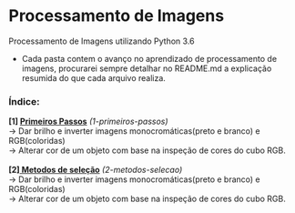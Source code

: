 # Processamento de Imagens

Processamento de Imagens utilizando Python 3.6

* Cada pasta contem o avanço no aprendizado de processamento de imagens, procurarei sempre detalhar no README.md a explicação resumida do que cada arquivo realiza.

<h3>Índice:</h3>

<b> [1] <a href="http://github.com/gustavogino/procesamentodeimagem/tree/master/1-primeiros-passos">Primeiros Passos</a></b>  <i>(1-primeiros-passos)</i><br>
-> Dar brilho e inverter imagens monocromáticas(preto e branco) e RGB(coloridas)<br>
-> Alterar cor de um objeto com base na inspeção de cores do cubo RGB.
<br><br>
<b> [2]<a href="http://github.com/gustavogino/procesamentodeimagem/tree/master/2-metodos-selecao"> Metodos de seleção</a></b>  <i>(2-metodos-selecao)</i><br>
-> Dar brilho e inverter imagens monocromáticas(preto e branco) e RGB(coloridas)<br>
-> Alterar cor de um objeto com base na inspeção de cores do cubo RGB.
